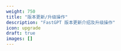 ```yaml
---
weight: 750
title: "版本更新/升级操作"
description: "FastGPT 版本更新介绍及升级操作"
icon: upgrade
draft: true
images: []
---
```

<!-- 750~850 -->